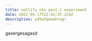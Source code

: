 ```yaml
---
title: netlify cms post 1 experiment
date: 2022-05-17T22:41:37.224Z
description: y45w3qeewhrwgr
---
```

gasergesagasd